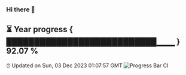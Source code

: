 ### Hi there 👋
⏳ Year progress { ███████████████████████████▁▁▁ } 92.07 %
---
⏰ Updated on Sun, 03 Dec 2023 01:07:57 GMT
![Progress Bar CI](https://github.com/liununu/liununu/workflows/Progress%20Bar%20CI/badge.svg)
